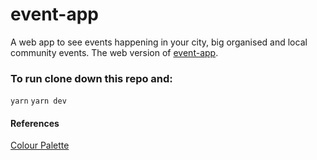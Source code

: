 # event-app
A web app to see events happening in your city, big organised and local community events.
The web version of [event-app](https://github.com/emilyparkes/event-app).

### To run clone down this repo and:
`yarn`
`yarn dev`

#### References
[Colour Palette](https://material.io/tools/color/#!/?view.left=0&view.right=0&primary.color=4527A0&secondary.color=4DD0E1)
